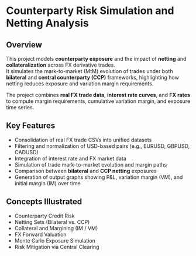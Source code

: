 # Counterparty Risk Simulation and Netting Analysis

## Overview
This project models **counterparty exposure** and the impact of **netting** and **collateralization** across FX derivative trades.  
It simulates the mark-to-market (MtM) evolution of trades under both **bilateral** and **central counterparty (CCP)** frameworks, highlighting how netting reduces exposure and variation margin requirements.

The project combines **real FX trade data**, **interest rate curves**, and **FX rates** to compute margin requirements, cumulative variation margin, and exposure time series.



## Key Features
- Consolidation of real FX trade CSVs into unified datasets  
- Filtering and normalization of USD-based pairs (e.g., EURUSD, GBPUSD, CADUSD)  
- Integration of interest rate and FX market data  
- Simulation of trade mark-to-market evolution and margin paths  
- Comparison between **bilateral** and **CCP netting** exposures  
- Generation of output graphs showing P&L, variation margin (VM), and initial margin (IM) over time



## Concepts Illustrated
- Counterparty Credit Risk  
- Netting Sets (Bilateral vs. CCP)  
- Collateral and Margining (IM / VM)  
- FX Forward Valuation  
- Monte Carlo Exposure Simulation  
- Risk Mitigation via Central Clearing

